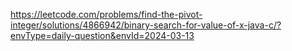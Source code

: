 ​https://leetcode.com/problems/find-the-pivot-integer/solutions/4866942/binary-search-for-value-of-x-java-c/?envType=daily-question&envId=2024-03-13
